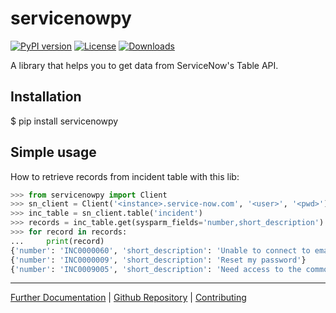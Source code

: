 servicenowpy
============

[![PyPI version](https://badge.fury.io/py/servicenowpy.svg)](http://badge.fury.io/py/servicenowpy)
[![License](https://img.shields.io/github/license/mashape/apistatus.svg)](https://pypi.python.org/pypi/servicenowpy/)
[![Downloads](https://pepy.tech/badge/servicenowpy)](https://pepy.tech/project/servicenowpy)

A library that helps you to get data from ServiceNow's Table API.

Installation
------------

$ pip install servicenowpy

Simple usage
------------

How to retrieve records from incident table with this lib:

```python
>>> from servicenowpy import Client
>>> sn_client = Client('<instance>.service-now.com', '<user>', '<pwd>')
>>> inc_table = sn_client.table('incident')
>>> records = inc_table.get(sysparm_fields='number,short_description')
>>> for record in records:
...     print(record)
{'number': 'INC0000060', 'short_description': 'Unable to connect to email'}
{'number': 'INC0000009', 'short_description': 'Reset my password'}
{'number': 'INC0009005', 'short_description': 'Need access to the common drive'}
```
_________________

[Further Documentation](https://henriquencmt.github.io/servicenowpy/) | [Github Repository](https://github.com/henriquencmt/servicenowpy/) | [Contributing](https://github.com/henriquencmt/servicenowpy/blob/main/CONTRIBUTING.md)
